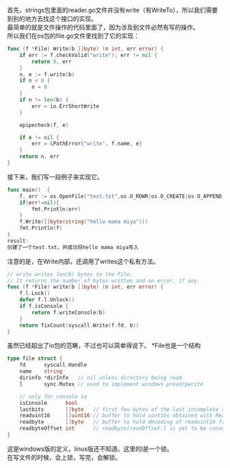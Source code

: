 首先，strings包里面的reader.go文件并没有write（有WriteTo），所以我们需要到别的地方去找这个接口的实现。  
最简单的就是文件操作的代码里面了，因为涉及到文件必然有写的操作。  
所以我们在os包的file.go文件里找到了它的实现：  
```go
func (f *File) Write(b []byte) (n int, err error) {
	if err := f.checkValid("write"); err != nil {
		return 0, err
	}
	n, e := f.write(b)
	if n < 0 {
		n = 0
	}
	if n != len(b) {
		err = io.ErrShortWrite
	}

	epipecheck(f, e)

	if e != nil {
		err = &PathError{"write", f.name, e}
	}
	return n, err
}
```
接下来，我们写一段例子来实现它。  
```go
func main()  {
	f, err := os.OpenFile("test.txt",os.O_RDWR|os.O_CREATE|os.O_APPEND,os.ModePerm)
	if(err!=nil){
		fmt.Println(err)
	}
	f.Write([]byte(string("hello mama miya")))
	fmt.Println(f)
}
result:
创建了一个test.txt，并成功将hello mama miya写入
```

注意的是，在Write内部，还调用了writes这个私有方法。  
```go
// write writes len(b) bytes to the File.
// It returns the number of bytes written and an error, if any.
func (f *File) write(b []byte) (n int, err error) {
	f.l.Lock()
	defer f.l.Unlock()
	if f.isConsole {
		return f.writeConsole(b)
	}
	return fixCount(syscall.Write(f.fd, b))
}
```
虽然已经超出了io包的范畴，不过也可以简单得说下。
*File也是一个结构

```go
type file struct {
	fd      syscall.Handle
	name    string
	dirinfo *dirInfo   // nil unless directory being read
	l       sync.Mutex // used to implement windows pread/pwrite

	// only for console io
	isConsole      bool
	lastbits       []byte   // first few bytes of the last incomplete rune in last write
	readuint16     []uint16 // buffer to hold uint16s obtained with ReadConsole
	readbyte       []byte   // buffer to hold decoding of readuint16 from utf16 to utf8
	readbyteOffset int      // readbyte[readOffset:] is yet to be consumed with file.Read
}
```
这是windows版的定义，linux版还不知道。这里的l是一个锁。  
在写文件的时候，会上锁，写完，会解锁。  

